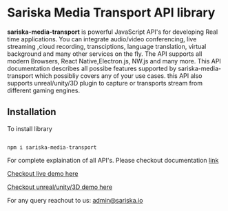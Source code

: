 # Sariska Media Transport API library

**sariska-media-transport** is powerful JavaScript API's for developing Real time applications. You can integrate
audio/video conferencing, live streaming ,cloud recording, transciptions, language translation, virtual background and many other services on the fly. The API supports all modern Browsers, React Native,Electron.js, NW.js and many more. This API documentation describes all possibe features supported by
sariska-media-transport which possibliy covers any of your use cases. 
this API also supports unreal/unity/3D plugin to capture or transports stream from different gaming engines.

## Installation

To install library

```shell

npm i sariska-media-transport

```

For complete explaination of all API's. Please checkout documentation [link](https://docs.sariska.io/media/development/javascript)


[Checkout live demo here](https://meet.sariska.io/)

[Checkout unreal/unity/3D demo here](https://docs.sariska.io/setup/unreal-engine)


For any query reachout to us: admin@sariska.io
























